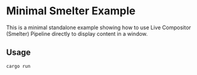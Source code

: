 # Minimal Smelter Example

This is a minimal standalone example showing how to use Live Compositor (Smelter) Pipeline directly to display content in a window.

## Usage

```bash
cargo run
```
